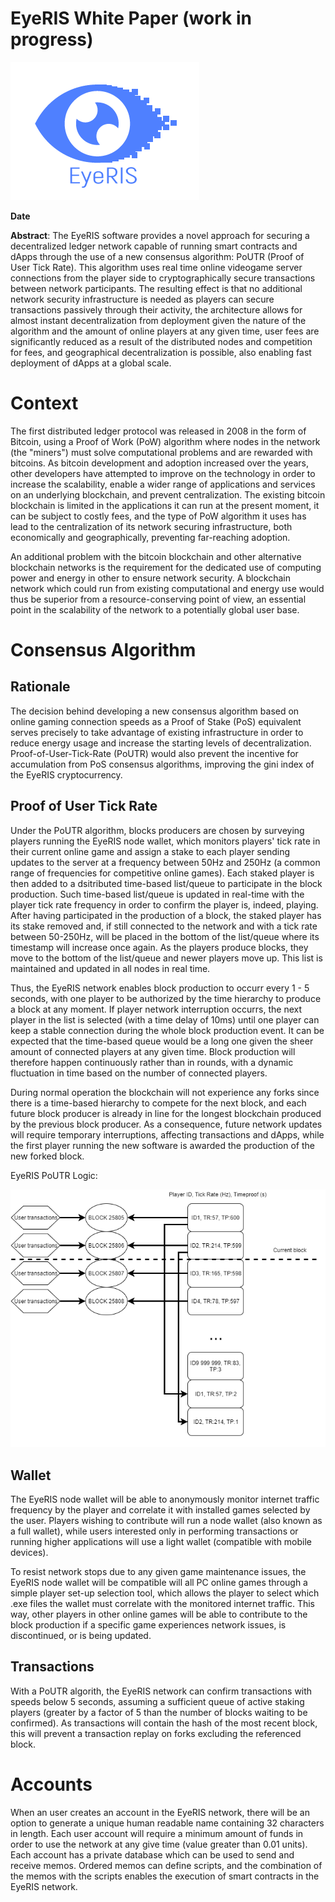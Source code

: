 # EyeRIS White Paper (work in progress)

![alt text](https://github.com/eyerisnetwork/Branding/blob/master/EyeRISlogo_small.png)

**Date**

**Abstract**: The EyeRIS software provides a novel approach for securing a decentralized ledger network capable of running smart contracts and dApps through the use of a new consensus algorithm: PoUTR (Proof of User Tick Rate). This algorithm uses real time online videogame server connections from the player side to cryptographically secure transactions between network participants. The resulting effect is that no additional network security infrastructure is needed as players can secure transactions passively through their activity, the architecture allows for almost instant decentralization from deployment given the nature of the algorithm and the amount of online players at any given time, user fees are significantly reduced as a result of the distributed nodes and competition for fees, and geographical decentralization is possible, also enabling fast deployment of dApps at a global scale.

# Context

The first distributed ledger protocol was released in 2008 in the form of Bitcoin, using a Proof of Work (PoW) algorithm where nodes in the network (the "miners") must solve computational problems and are rewarded with bitcoins. As bitcoin development and adoption increased over the years, other developers have attempted to improve on the technology in order to increase the scalability, enable a wider range of applications and services on an underlying blockchain, and prevent centralization. The existing bitcoin blockchain is limited in the applications it can run at the present moment, it can be subject to costly fees, and the type of PoW algorithm it uses has lead to the centralization of its network securing infrastructure, both economically and geographically, preventing far-reaching adoption.

An additional problem with the bitcoin blockchain and other alternative blockchain networks is the requirement for the dedicated use of computing power and energy in other to ensure network security. A blockchain network which could run from existing computational and energy use would thus be superior from a resource-conserving point of view, an essential point in the scalability of the network to a potentially global user base.

# Consensus Algorithm

## Rationale

The decision behind developing a new consensus algorithm based on online gaming connection speeds as a Proof of Stake (PoS) equivalent serves precisely to take advantage of existing infrastructure in order to reduce energy usage and increase the starting levels of decentralization. Proof-of-User-Tick-Rate (PoUTR) would also prevent the incentive for accumulation from PoS consensus algorithms, improving the gini index of the EyeRIS cryptocurrency.

## Proof of User Tick Rate

Under the PoUTR algorithm, blocks producers are chosen by surveying players running the EyeRIS node wallet, which monitors players' tick rate in their current online game and assign a stake to each player sending updates to the server at a frequency between 50Hz and 250Hz (a common range of frequencies for competitive online games). Each staked player is then added to a dsitributed time-based list/queue to participate in the block production. Such time-based list/queue is updated in real-time with the player tick rate frequency in order to confirm the player is, indeed, playing. After having participated in the production of a block, the staked player has its stake removed and, if still connected to the network and with a tick rate between 50-250Hz, will be placed in the bottom of the list/queue where its timestamp will increase once again. As the players produce blocks, they move to the bottom of the list/queue and newer players move up. This list is maintained and updated in all nodes in real time.

Thus, the EyeRIS network enables block production to occurr every 1 - 5 seconds, with one player to be authorized by the time hierarchy to produce a block at any moment. If player network interruption occurrs, the next player in the list is selected (with a time delay of 10ms) until one player can keep a stable connection during the whole block production event. It can be expected that the time-based queue would be a long one given the sheer amount of connected players at any given time. Block production will therefore happen continuously rather than in rounds, with a dynamic fluctuation in time based on the number of connected players.

During normal operation the blockchain will not experience any forks since there is a time-based hierarchy to compete for the next block, and each future block producer is already in line for the longest blockchain produced by the previous block producer. As a consequence, future network updates will require temporary interruptions, affecting transactions and dApps, while the first player running the new software is awarded the production of the new forked block.

EyeRIS PoUTR Logic:

![alt text](https://github.com/eyerisnetwork/Documents/blob/master/eyeris_poutrlogic.png)

## Wallet

The EyeRIS node wallet will be able to anonymously monitor internet traffic frequency by the player and correlate it with installed games selected by the user. Players wishing to contribute will run a node wallet (also known as a full wallet), while users interested only in performing transactions or running higher applications will use a light wallet (compatible with mobile devices).

To resist network stops due to any given game maintenance issues, the EyeRIS node wallet will be compatible will all PC online games through a simple player set-up selection tool, which allows the player to select which .exe files the wallet must correlate with the monitored internet traffic. This way, other players in other online games will be able to contribute to the block production if a specific game experiences network issues, is discontinued, or is being updated. 

## Transactions

With a PoUTR algorith, the EyeRIS network can confirm transactions with speeds below 5 seconds, assuming a sufficient queue of active staking players (greater by a factor of 5 than the number of blocks waiting to be confirmed). As transactions will contain the hash of the most recent block, this will prevent a transaction replay on forks excluding the referenced block.

# Accounts

When an user creates an account in the EyeRIS network, there will be an option to generate a unique human readable name containing 32 characters in length. Each user account will require a minimum amount of funds in order to use the network at any give time (value greater than 0.01 units). Each account has a private database which can be used to send and receive memos. Ordered memos can define scripts, and the combination of the memos with the scripts enables the execution of smart contracts in the EyeRIS network. 
